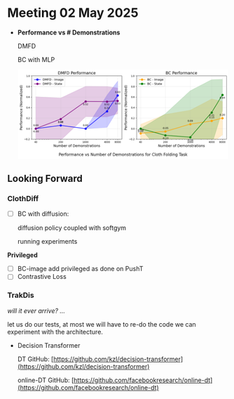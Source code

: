 # Meeting 02 May 2025

- **Performance vs # Demonstrations**
    
    DMFD
    
    BC with MLP
    
    ![image.png](Meeting%2002%20May%202025%201cb7ec91f05a8074aafcc230fe943d27/image.png)
    

## **Looking Forward**

### **ClothDiff**

- [ ]  BC with diffusion:
    
    diffusion policy coupled with softgym
    
    running experiments
    

**Privileged**

- [ ]  BC-image add privileged as done on PushT
- [ ]  Contrastive Loss

### **TrakDis**

*will it ever arrive? …*

let us do our tests, at most we will have to re-do the code we can experiment with the architecture.

- Decision Transformer
    
    DT GitHub: [https://github.com/kzl/decision-transformer](https://github.com/kzl/decision-transformer)
    
    online-DT GitHub: [https://github.com/facebookresearch/online-dt](https://github.com/facebookresearch/online-dt)